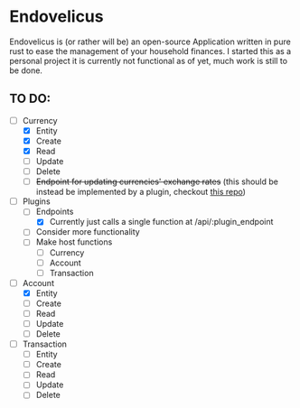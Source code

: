 # Endovelicus

Endovelicus is (or rather will be) an open-source Application written in pure rust to ease the management of your household finances. I started this as a personal project it is currently not functional as of yet, much work is still to be done.

## TO DO:

- [ ] Currency
  - [x] Entity
  - [x] Create
  - [x] Read
  - [ ] Update
  - [ ] Delete
  - [ ] ~~Endpoint for updating currencies' exchange rates~~ (this should be instead be implemented by a plugin, checkout [this repo](https://github.com/SrGesus/endovelicus-plugins/tree/main))
- [ ] Plugins
  - [ ] Endpoints
    - [x] Currently just calls a single function at /api/:plugin_endpoint
  - [ ] Consider more functionality
  - [ ] Make host functions
    - [ ] Currency
    - [ ] Account
    - [ ] Transaction
- [ ] Account
  - [x] Entity
  - [ ] Create
  - [ ] Read
  - [ ] Update
  - [ ] Delete
- [ ] Transaction
  - [ ] Entity
  - [ ] Create
  - [ ] Read
  - [ ] Update
  - [ ] Delete

